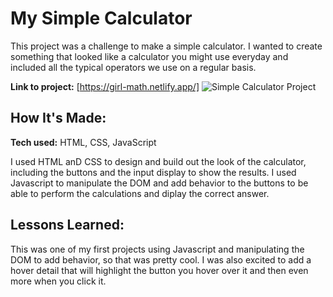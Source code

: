 # My Simple Calculator
This project was a challenge to make a simple calculator. I wanted to create something that looked like a calculator you might use everyday and included all the typical operators we use on a regular basis. 

**Link to project:** [https://girl-math.netlify.app/]
![Simple Calculator Project](https://github.com/user-attachments/assets/eea7454f-e2a2-45ce-b5a5-a1beb21c93ee)

## How It's Made:

**Tech used:** HTML, CSS, JavaScript

I used HTML anD CSS to design and build out the look of the calculator, including the buttons and the input display to show the results. I used Javascript to manipulate the DOM and add behavior to the buttons to be able to perform the calculations and diplay the correct answer. 

## Lessons Learned:

This was one of my first projects using Javascript and manipulating the DOM to add behavior, so that was pretty cool. I was also excited to add a hover detail that will highlight the button you hover over it and then even more when you click it. 
